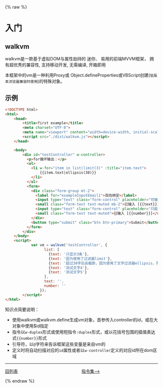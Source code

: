 {% raw %}
# 入门

## walkvm

walkvm是一款基于虚拟DOM与属性劫持的 迷你、 易用的前端MVVM框架， 拥有超优秀的兼容性, 支持移动开发, 无需编译, 开箱即用

本框架中的vm是一种利用Proxy或 Object.defineProperties或VBScript创建(`低版本浏览器兼容时使用`)的特殊对象。

## 示例

````html
<!DOCTYPE html>
<html>
    <head>
        <title>first example</title>
        <meta charset="UTF-8">
        <meta name="viewport" content="width=device-width, initial-scale=1.0">
        <script src="./dist/walkvm.js"></script>
    </head>

    <body>
        <div id="testController" w-controller>
          <p>for循环输出：</p>
          <ul>
            <li w-for="item in list|limit(3)" :title="item.text">
                {{item.text|ellipsis(30)}}
            </li>
          </ul>
          <form>
            <div class="form-group mt-2">
              <label for="exampleInputEmail1">双向绑定</label>
              <input type="text" class="form-control" placeholder="可输入任意字符" :duplex-input="text">
              <small class="form-text text-muted mb-2">已输入 [{{text}}]</small>
              <input type="text" class="form-control" placeholder="只能输入8位数字" data-filter="number,length" data-filter-length="8" :duplex="number">
              <small class="form-text text-muted">已输入 [{{number}}]</small>
            </div>
            <button type="submit" class="btn btn-primary">Submit</button>
          </form>
        </div>
    </body>
    <script>
            var vm = walkvm('testController', {
                  list: [
                    {text: '只显示3条'},
                    {text: '因为使用了过滤器limit'},
                    {text: '超过30字后会截断，因为使用了文字过滤器ellipsis，所以后面的显示不到了'},
                    {text: '测试文字4'},
                    {text: '测试文字5'}
                  ],
                  text: '',
                  number: ''
                });                    
        </script>
</html>
````



知识点简要说明：

- 使用walkvm或walkvm.define生成vm对象，首参传入controller的id，或在大对象中使用$id指定
- 指令以`w-duplex`形式或使用短指令`:duplex`形式，或以花括号包围的插值表达式`{{number}}`形式
- 引导符，以`@`字符来告诉框架这些变量是来自vm的
- 定义时将自动扫描对应的`id`属性或者以`w-controller`定义的对应id所在dom区域

---
<div style="display: flex">
  <div style="display: flex;flex:1;align-items: center;">
    <a href="https://gaiyinaizhi.github.io/walkvm/index">回列表</a>
  </div>
  <div style="display: flex;flex:1;align-items: center;">
    <a href="https://gaiyinaizhi.github.io/walkvm/directives">指令集--></a>
  </div>
</div>

{% endraw %}